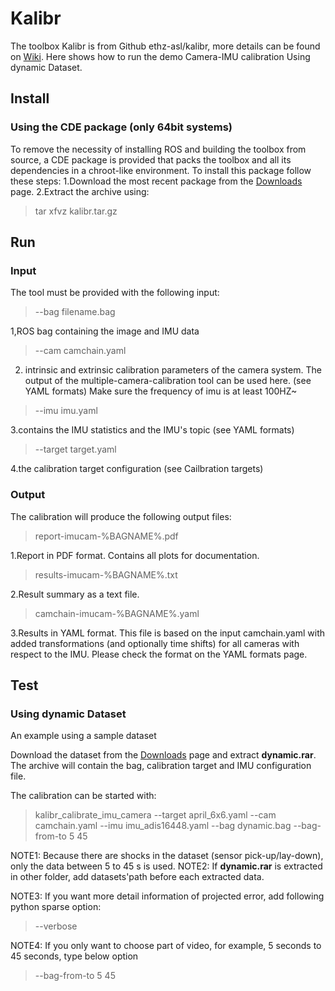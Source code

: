 # Kalibr


The toolbox Kalibr is from Github ethz-asl/kalibr, more details can be found on [Wiki](https://github.com/ethz-asl/kalibr/wiki). Here shows how to run the demo Camera-IMU calibration Using dynamic Dataset.


 
## Install
### Using the CDE package (only 64bit systems)

To remove the necessity of installing ROS and building the toolbox from source, a CDE package is provided that packs the toolbox and all its dependencies in a chroot-like environment. To install this package follow these steps:
1.Download the most recent package from the [Downloads](https://github.com/ethz-asl/kalibr/wiki/downloads) page.
2.Extract the archive using:
> tar xfvz kalibr.tar.gz

##  Run
###  Input
The tool must be provided with the following input:
>--bag filename.bag

1,ROS bag containing the image and IMU data
>--cam camchain.yaml

2. intrinsic and extrinsic calibration parameters of the camera system. The output of the multiple-camera-calibration tool can be used here. (see YAML formats) Make sure the frequency of imu is at least 100HZ~
    
>--imu imu.yaml

3.contains the IMU statistics and the IMU's topic (see YAML formats)
> --target target.yaml
    
4.the calibration target configuration (see Cailbration targets)
###  Output
The calibration will produce the following output files:

>report-imucam-%BAGNAME%.pdf

1.Report in PDF format. Contains all plots for documentation.
> results-imucam-%BAGNAME%.txt

 2.Result summary as a text file.
>camchain-imucam-%BAGNAME%.yaml

3.Results in YAML format. This file is based on the input camchain.yaml with added transformations (and optionally time shifts) for all cameras with respect to the IMU. Please check the format on the YAML formats page.

## Test
### Using dynamic Dataset
An example using a sample dataset

Download the dataset from the  [Downloads](https://github.com/ethz-asl/kalibr/wiki/downloads) page and extract **dynamic.rar**. The archive will contain the bag, calibration target and IMU configuration file.

The calibration can be started with:

>kalibr_calibrate_imu_camera --target april_6x6.yaml --cam camchain.yaml --imu imu_adis16448.yaml --bag dynamic.bag --bag-from-to 5 45

NOTE1: Because there are shocks in the dataset (sensor pick-up/lay-down), only the data between 5 to 45 s is used.
NOTE2: If **dynamic.rar** is extracted in other folder, add datasets'path before each extracted data.

NOTE3: If you want more detail information of projected error, add following python sparse option:

>--verbose

NOTE4: If you only want to choose part of video, for example, 5 seconds to 45 seconds, type below option

>--bag-from-to 5 45
 


 